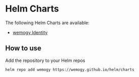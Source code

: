 # Helm Charts

The following Helm Charts are available:

- [wemogy Identity](https://github.com/wemogy/identity/tree/main/env/helm)

## How to use

Add the repository to your Helm repos

```bash
helm repo add wemogy https://wemogy.github.io/helm/charts
```
